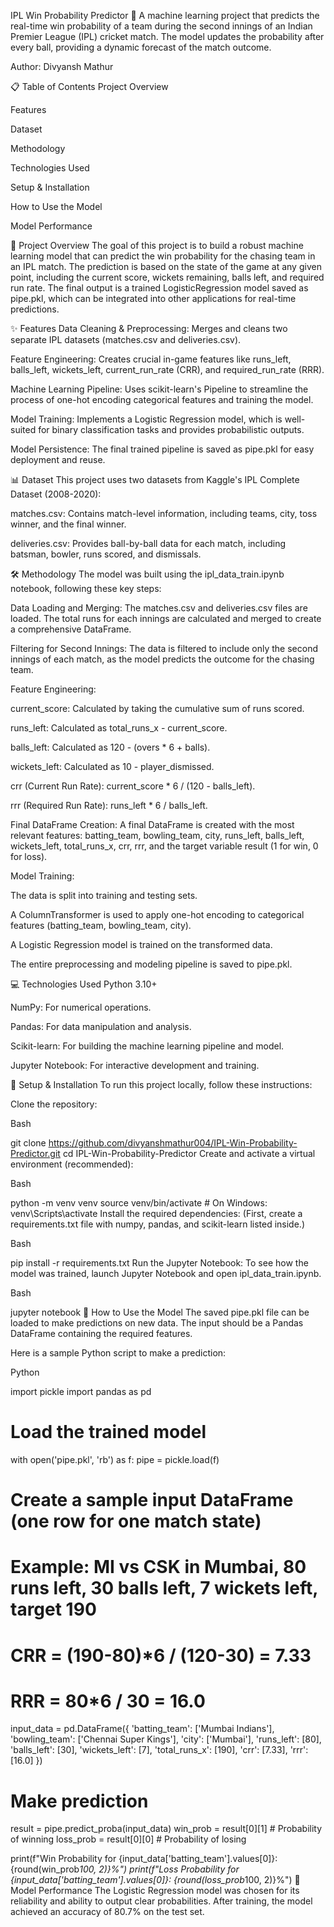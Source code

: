IPL Win Probability Predictor 🏏
A machine learning project that predicts the real-time win probability of a team during the second innings of an Indian Premier League (IPL) cricket match. The model updates the probability after every ball, providing a dynamic forecast of the match outcome.

Author: Divyansh Mathur

📋 Table of Contents
Project Overview

Features

Dataset

Methodology

Technologies Used

Setup & Installation

How to Use the Model

Model Performance

📝 Project Overview
The goal of this project is to build a robust machine learning model that can predict the win probability for the chasing team in an IPL match. The prediction is based on the state of the game at any given point, including the current score, wickets remaining, balls left, and required run rate. The final output is a trained LogisticRegression model saved as pipe.pkl, which can be integrated into other applications for real-time predictions.

✨ Features
Data Cleaning & Preprocessing: Merges and cleans two separate IPL datasets (matches.csv and deliveries.csv).

Feature Engineering: Creates crucial in-game features like runs_left, balls_left, wickets_left, current_run_rate (CRR), and required_run_rate (RRR).

Machine Learning Pipeline: Uses scikit-learn's Pipeline to streamline the process of one-hot encoding categorical features and training the model.

Model Training: Implements a Logistic Regression model, which is well-suited for binary classification tasks and provides probabilistic outputs.

Model Persistence: The final trained pipeline is saved as pipe.pkl for easy deployment and reuse.

📊 Dataset
This project uses two datasets from Kaggle's IPL Complete Dataset (2008-2020):

matches.csv: Contains match-level information, including teams, city, toss winner, and the final winner.

deliveries.csv: Provides ball-by-ball data for each match, including batsman, bowler, runs scored, and dismissals.

🛠️ Methodology
The model was built using the ipl_data_train.ipynb notebook, following these key steps:

Data Loading and Merging: The matches.csv and deliveries.csv files are loaded. The total runs for each innings are calculated and merged to create a comprehensive DataFrame.

Filtering for Second Innings: The data is filtered to include only the second innings of each match, as the model predicts the outcome for the chasing team.

Feature Engineering:

current_score: Calculated by taking the cumulative sum of runs scored.

runs_left: Calculated as total_runs_x - current_score.

balls_left: Calculated as 120 - (overs * 6 + balls).

wickets_left: Calculated as 10 - player_dismissed.

crr (Current Run Rate): current_score * 6 / (120 - balls_left).

rrr (Required Run Rate): runs_left * 6 / balls_left.

Final DataFrame Creation: A final DataFrame is created with the most relevant features: batting_team, bowling_team, city, runs_left, balls_left, wickets_left, total_runs_x, crr, rrr, and the target variable result (1 for win, 0 for loss).

Model Training:

The data is split into training and testing sets.

A ColumnTransformer is used to apply one-hot encoding to categorical features (batting_team, bowling_team, city).

A Logistic Regression model is trained on the transformed data.

The entire preprocessing and modeling pipeline is saved to pipe.pkl.

💻 Technologies Used
Python 3.10+

NumPy: For numerical operations.

Pandas: For data manipulation and analysis.

Scikit-learn: For building the machine learning pipeline and model.

Jupyter Notebook: For interactive development and training.

🚀 Setup & Installation
To run this project locally, follow these instructions:

Clone the repository:

Bash

git clone https://github.com/divyanshmathur004/IPL-Win-Probability-Predictor.git
cd IPL-Win-Probability-Predictor
Create and activate a virtual environment (recommended):

Bash

python -m venv venv
source venv/bin/activate  # On Windows: venv\Scripts\activate
Install the required dependencies:
(First, create a requirements.txt file with numpy, pandas, and scikit-learn listed inside.)

Bash

pip install -r requirements.txt
Run the Jupyter Notebook:
To see how the model was trained, launch Jupyter Notebook and open ipl_data_train.ipynb.

Bash

jupyter notebook
🧠 How to Use the Model
The saved pipe.pkl file can be loaded to make predictions on new data. The input should be a Pandas DataFrame containing the required features.

Here is a sample Python script to make a prediction:

Python

import pickle
import pandas as pd

# Load the trained model
with open('pipe.pkl', 'rb') as f:
    pipe = pickle.load(f)

# Create a sample input DataFrame (one row for one match state)
# Example: MI vs CSK in Mumbai, 80 runs left, 30 balls left, 7 wickets left, target 190
# CRR = (190-80)*6 / (120-30) = 7.33
# RRR = 80*6 / 30 = 16.0
input_data = pd.DataFrame({
    'batting_team': ['Mumbai Indians'],
    'bowling_team': ['Chennai Super Kings'],
    'city': ['Mumbai'],
    'runs_left': [80],
    'balls_left': [30],
    'wickets_left': [7],
    'total_runs_x': [190],
    'crr': [7.33],
    'rrr': [16.0]
})

# Make prediction
result = pipe.predict_proba(input_data)
win_prob = result[0][1]  # Probability of winning
loss_prob = result[0][0] # Probability of losing

print(f"Win Probability for {input_data['batting_team'].values[0]}: {round(win_prob*100, 2)}%")
print(f"Loss Probability for {input_data['batting_team'].values[0]}: {round(loss_prob*100, 2)}%")
🎯 Model Performance
The Logistic Regression model was chosen for its reliability and ability to output clear probabilities. After training, the model achieved an accuracy of 80.7% on the test set.
